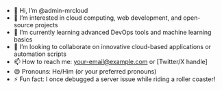 - 👋 Hi, I’m @admin-mrcloud  
- 👀 I’m interested in cloud computing, web development, and open-source projects  
- 🌱 I’m currently learning advanced DevOps tools and machine learning basics  
- 💞️ I’m looking to collaborate on innovative cloud-based applications or automation scripts  
- 📫 How to reach me: [your-email@example.com](mailto:admin@mrcloud.vn) or [Twitter/X handle]  
- 😄 Pronouns: He/Him (or your preferred pronouns)  
- ⚡ Fun fact: I once debugged a server issue while riding a roller coaster!  

<!---
admin-mrcloud/admin-mrcloud is a ✨ special ✨ repository because its `README.md` (this file) appears on your GitHub profile.
You can click the Preview link to take a look at your changes.
--->

